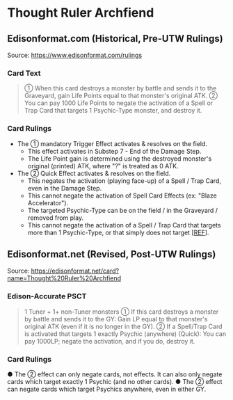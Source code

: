 # Thought Ruler Archfiend

## Edisonformat.com (Historical, Pre-UTW Rulings)

Source: https://www.edisonformat.com/rulings

### Card Text

> ① When this card destroys a monster by battle and sends it to the Graveyard, gain Life Points equal to that monster's original ATK. ② You can pay 1000 Life Points to negate the activation of a Spell or Trap Card that targets 1 Psychic-Type monster, and destroy it.

### Card Rulings

*   The ① mandatory Trigger Effect activates & resolves on the field.
    *   This effect activates in Substep 7 - End of the Damage Step.
    *   The Life Point gain is determined using the destroyed monster's original (printed) ATK, where "?" is treated as 0 ATK.
*   The ② Quick Effect activates & resolves on the field.
    *   This negates the activation (playing face-up) of a Spell / Trap Card, even in the Damage Step.
    *   This cannot negate the activation of Spell Card Effects (ex: "Blaze Accelerator").
    *   The targeted Psychic-Type can be on the field / in the Graveyard / removed from play.
    *   This cannot negate the activation of a Spell / Trap Card that targets more than 1 Psychic-Type, or that simply does not target \[[REF](https://yugipedia.com/wiki/Forum:Icarus_Attack_vs._Thought_Ruler)\].

## Edisonformat.net (Revised, Post-UTW Rulings)

Source: https://edisonformat.net/card?name=Thought%20Ruler%20Archfiend

### Edison-Accurate PSCT

> 1 Tuner + 1+ non-Tuner monsters
> ① If this card destroys a monster by battle and sends it to the GY:
> Gain LP equal to that monster's original ATK (even if it is no longer in the GY).
> ② If a Spell/Trap Card is activated that targets 1 exactly Psychic (anywhere) (Quick): You can pay 1000LP; negate the activation, and if you do, destroy it.

### Card Rulings

● The ② effect can only negate cards, not effects. It can also only negate cards which target exactly 1 Psychic (and no other cards).
● The ② effect can negate cards which target Psychics anywhere, even in either GY.
            
